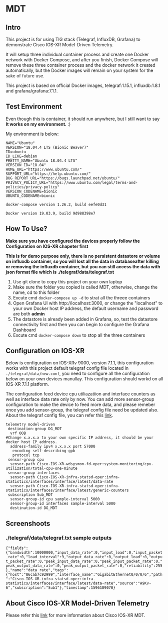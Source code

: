 # MDT

## Intro

This project is for using TIG stack (Telegraf, InfluxDB, Grafana) to demonstrate Cisco IOS-XR Model-Driven Telemetry.

It will setup three individual container process and create one Docker network with Docker Compose, and after you finish, Docker Compose will remove these three container process and the docker network it created automatically, but the Docker images will remain on your system for the sake of future use.

This project is based on official Docker images, telegraf:1.15.1,  influxdb:1.8.1 and grafana/grafana:7.1.1.

## Test Environment

Even though this is container, it should run anywhere, but I still want to say **It works on my environment.** :)

My environment is below:

```
NAME="Ubuntu"
VERSION="18.04.4 LTS (Bionic Beaver)"
ID=ubuntu
ID_LIKE=debian
PRETTY_NAME="Ubuntu 18.04.4 LTS"
VERSION_ID="18.04"
HOME_URL="https://www.ubuntu.com/"
SUPPORT_URL="https://help.ubuntu.com/"
BUG_REPORT_URL="https://bugs.launchpad.net/ubuntu/"
PRIVACY_POLICY_URL="https://www.ubuntu.com/legal/terms-and-policies/privacy-policy"
VERSION_CODENAME=bionic
UBUNTU_CODENAME=bionic

docker-compose version 1.26.2, build eefe0d31

Docker version 19.03.9, build 9d988398e7
```

## How To Use?

**Make sure you have configured the devices properly follow the Configuration on IOS-XR chapeter first**

**This is for demo purpose only, there is no persistent datastore or volume on influxdb container, so you will lost all the data in databaseafter killing or removing the influxdb container, but you can still access the data with json format file which is ./telegraf/data/telegraf.txt**

1. Use git clone to copy this project on your own laptop
2. Make sure the folder you copied is called MDT, otherwise, change the name, cd to this folder
3. Excute cmd `docker-compose up -d` to strat all the threee containers
4. Open Grafana UI with  http://localhost:3000, or change the "localhost" to your own Docker host IP address, the default username and password are both **admin**
5. The datastore is already been added in Grafana, so, test the datastore connectivity first and then you can begin to configure the Grafana Dashboard
6. Excute cmd `docker-compose down` to stop all the three containers

## Configuration on IOS-XR

Below is configuration on IOS-XRv 9000, version 7.1.1, this configuration works with this project default telegraf config file located in `./telegraf/data/new.conf`, you need to configure all the configuration below on your own devices manullay. This configuration should workd on all IOS-XR 7.1.1 platform.

The configuration feed device cpu utiliazatiion and interface counters as well as interface data rate only by now. You can add more sensor-group configuration to make the device to feed more data, and please remeber once you add sensor-group, the telegraf config file need be updated also. About the telegraf config file, you can refer this [link](https://github.com/influxdata/telegraf/tree/master/plugins/inputs/cisco_telemetry_mdt).

```
telemetry model-driven
 destination-group DG_MDT
  vrf OOB
#Change x.x.x.x to your own specific IP address, it should be your docker host IP address.
  address-family ipv4 x.x.x.x port 57000  
   encoding self-describing-gpb
   protocol tcp
 sensor-group cpu
  sensor-path Cisco-IOS-XR-wdsysmon-fd-oper:system-monitoring/cpu-utilization/total-cpu-one-minute
 sensor-group interfaces
  sensor-path Cisco-IOS-XR-infra-statsd-oper:infra-statistics/interfaces/interface/latest/data-rate
  sensor-path Cisco-IOS-XR-infra-statsd-oper:infra-statistics/interfaces/interface/latest/generic-counters
 subscription Sub_MDT
  sensor-group-id cpu sample-interval 5000
  sensor-group-id interfaces sample-interval 5000
  destination-id DG_MDT
```

## Screenshoots

### ./telegraf/data/telegraf.txt sample outputs

`{"fields":{"bandwidth":10000000,"input_data_rate":0,"input_load":0,"input_packet_rate":0,"load_interval":9,"output_data_rate":0,"output_load":0,"output_packet_rate":0,"peak_input_data_rate":0,"peak_input_packet_rate":0,"peak_output_data_rate":0,"peak_output_packet_rate":0,"reliability":255},"name":"data_rate","tags":{"host":"86cab7c92999","interface_name":"GigabitEthernet0/0/0/6","path":"Cisco-IOS-XR-infra-statsd-oper:infra-statistics/interfaces/interface/latest/data-rate","source":"A9Kv-6","subscription":"Sub1"},"timestamp":1596189070}`



## About Cisco IOS-XR Model-Driven Telemetry

Please refer this [link](https://xrdocs.io/telemetry/) for more information about Cisco IOS-XR MDT.



